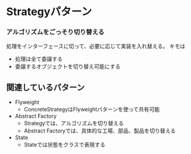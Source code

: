 # Strategyパターン

### アルゴリズムをごっそり切り替える

処理をインターフェースに切って、必要に応じて実装を入れ替える。
キモは
- 処理は全て委譲する
- 委譲するオブジェクトを切り替え可能にする

## 関連しているパターン
- Flyweight
  - ConcreteStrategyはFlyweightパターンを使って共有可能
- Abstract Factory
  - Strategyでは、アルゴリズムを切り替える
  - Abstract Factoryでは、具体的な工場、部品、製品を切り替える
- State
  - Stateでは状態をクラスで表現する
